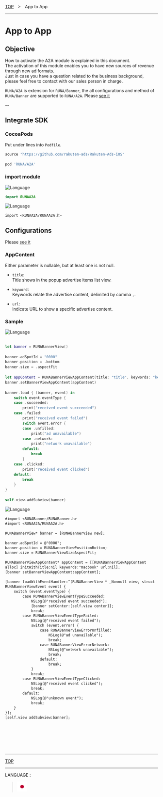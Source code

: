 [TOP](/README.md#top)　>　App to App

---

# App to App

## Objective

How to activate the A2A module is explained in this document.<br>
The activation of this module enables you to have new sources of revenue through new ad formats.<br>
Just in case you have a question related to the business background, please feel free to contact with our sales person in charge.

`RUNA/A2A` is extension for `RUNA/Banner`, the all configurations and method of `RUNA/Banner` are supported to `RUNA/A2A`.
Please [see it](/doc/bannerads/README.md#Banner_Ads)

--

## Integrate SDK

### CocoaPods
Put under lines into `Podfile`.

```ruby
source "https://github.com/rakuten-ads/Rakuten-Ads-iOS"

pod 'RUNA/A2A'
```

### import module

![Language](http://img.shields.io/badge/language-Swift-red.svg?style=flat)

```Swift
import RUNAA2A
```

![Language](http://img.shields.io/badge/language-ObjctiveC-red.svg?style=flat)
```Objc
import <RUNAA2A/RUNAA2A.h>
```

## Configurations

Please [see it](/doc/bannerads/README.md#1-configurations)

### AppContent
Either parameter is nullable, but at least one is not null.

- `title`:<br>
Title shows in the popup advertise items list view.

- `keyword`:<br>
Keywords relate the advertise content, delimited by comma `,`.

- `url`:<br>
Indicate URL to show a specific advertise content.


### Sample

![Language](http://img.shields.io/badge/language-Swift-red.svg?style=flat)

```swift

let banner = RUNABannerView()

banner.adSpotId = "0000"
banner.position = .bottom
banner.size = .aspectFit

let appContent = RUNABannerViewAppContent(title: "title", keywords: "keywords", url: "url")
banner.setBannerViewAppContent(appContent)

banner.load { (banner, event) in
    switch event.eventType {
    case .succeeded:
        print("received event succceeded")
    case .failed:
        print("received event failed")
        switch event.error {
        case .unfilled:
            print("ad unavailable")
        case .network:
            print("network unavailable")
        default:
            break
        }
    case .clicked:
        print("received event clicked")
    default:
        break
    }
}

self.view.addSubview(banner)
```

![Language](http://img.shields.io/badge/language-ObjctiveC-red.svg?style=flat)

```objc
#import <RUNABanner/RUNABanner.h>
#import <RUNAA2A/RUNAA2A.h>

RUNABannerView* banner = [RUNABannerView new];

banner.adSpotId = @"0000";
banner.position = RUNABannerViewPositionBottom;
banner.size = RUNABannerViewSizeAspectFit;

RUNABannerViewAppContent* appContent = [[RUNABannerViewAppContent alloc] initWithTitle:nil keywords:"macbook" url:nil];
[banner setBannerViewAppContent:appContent];

[banner loadWithEventHandler:^(RUNABannerView * _Nonnull view, struct RUNABannerViewEvent event) {
    switch (event.eventType) {
        case RUNABannerViewEventTypeSucceeded:
            NSLog(@"received event succeeded");
            [banner setCenter:[self.view center]];
            break;
        case RUNABannerViewEventTypeFailed:
            NSLog(@"received event failed");
            switch (event.error) {
                case RUNABannerViewErrorUnfilled:
                    NSLog(@"ad unavailable");
                    break;
                case RUNABannerViewErrorNetwork:
                    NSLog(@"network unavailable");
                    break;
                default:
                    break;
            }
            break;
        case RUNABannerViewEventTypeClicked:
            NSLog(@"received event clicked");
            break;
        default:
            NSLog(@"unknown event");
            break;
    }
}];
[self.view addSubview:banner];
```

<br><br><br><br><br>

---
[TOP](/README.md#top)

---
LANGUAGE :
> [![ja](/doc/lang/ja.png)](/doc/ja/a2a/README.md)
